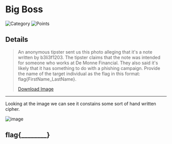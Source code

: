 # Big Boss
![Category](http://img.shields.io/badge/Category-Cryptography-orange?style=for-the-badge) ![Points](http://img.shields.io/badge/Points-10-brightgreen?style=for-the-badge)

## Details

>An anonymous tipster sent us this photo alleging that it's a note written by b3li3f1203. The tipster claims that the note was intended for someone who works at De Monne Financial. They also said it's likely that it has something to do with a phishing campaign. Provide the name of the target individual as the flag in this format: flag{FirstName_LastName}.
>
>[Download Image](https://tinyurl.com/4stj3n4t)

---

Looking at the image we can see it constains some sort of hand written cipher.

![image](https://user-images.githubusercontent.com/73170900/137735468-e0e9422e-417f-4917-aa48-32c8f7d3bbe2.png)


## flag{________}
